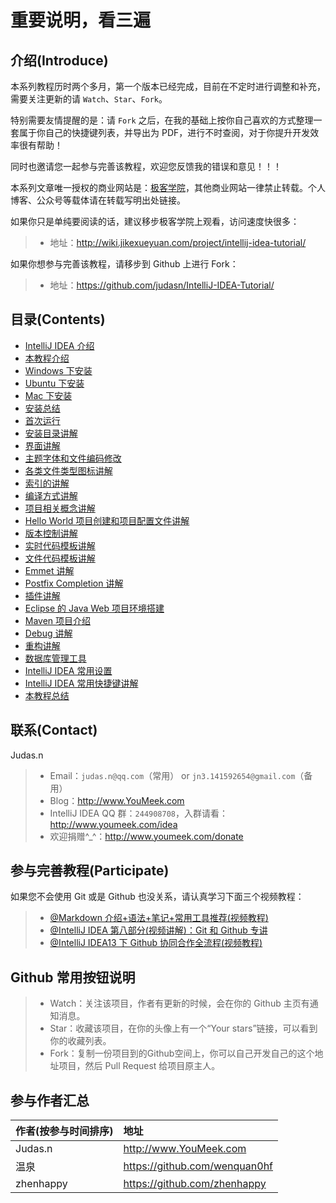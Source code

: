 # 重要说明，看三遍

## 介绍(Introduce)

本系列教程历时两个多月，第一个版本已经完成，目前在不定时进行调整和补充，需要关注更新的请 `Watch`、`Star`、`Fork`。

特别需要友情提醒的是：请 `Fork` 之后，在我的基础上按你自己喜欢的方式整理一套属于你自己的快捷键列表，并导出为 PDF，进行不时查阅，对于你提升开发效率很有帮助！

同时也邀请您一起参与完善该教程，欢迎您反馈我的错误和意见！！！

本系列文章唯一授权的商业网站是：[极客学院](http://www.jikexueyuan.com/)，其他商业网站一律禁止转载。个人博客、公众号等载体请在转载写明出处链接。

如果你只是单纯要阅读的话，建议移步极客学院上观看，访问速度快很多：
> * 地址：<http://wiki.jikexueyuan.com/project/intellij-idea-tutorial/>

如果你想参与完善该教程，请移步到 Github 上进行 Fork：
> * 地址：<https://github.com/judasn/IntelliJ-IDEA-Tutorial/>

## 目录(Contents)

- [IntelliJ IDEA 介绍](introduce.md)
- [本教程介绍](about-this-tutorial.md)
- [Windows 下安装](windows-install.md)
- [Ubuntu 下安装](ubuntu-install.md)
- [Mac 下安装](mac-install.md)
- [安装总结](install-summarize.md)
- [首次运行](first-run-wizard.md)
- [安装目录讲解](installation-directory-introduce.md)
- [界面讲解](interface-introduce.md)
- [主题字体和文件编码修改](theme-settings.md)
- [各类文件类型图标讲解](file-symbols-introduce.md)
- [索引的讲解](IntelliJ-IDEA-cache.md)
- [编译方式讲解](make-introduce.md)
- [项目相关概念讲解](project-composition-introduce.md)
- [Hello World 项目创建和项目配置文件讲解](project-settings.md)
- [版本控制讲解](vcs-introduce.md)
- [实时代码模板讲解](live-templates-introduce.md)
- [文件代码模板讲解](file-templates-introduce.md)
- [Emmet 讲解](emmet-introduce.md)
- [Postfix Completion 讲解](postfix-completion-introduce.md)
- [插件讲解](plugins-settings.md)
- [Eclipse 的 Java Web 项目环境搭建](eclipse-java-web-project-introduce.md)
- [Maven 项目介绍](maven-project-introduce.md)
- [Debug 讲解](debug-introduce.md)
- [重构讲解](refactor-introduce.md)
- [数据库管理工具](database-introduce.md)
- [IntelliJ IDEA 常用设置](settings-introduce.md)
- [IntelliJ IDEA 常用快捷键讲解](keymap-introduce.md)
- [本教程总结](this-tutorial-the-end.md)

## 联系(Contact)

Judas.n
> * Email：`judas.n@qq.com`（常用） or `jn3.141592654@gmail.com`（备用）
> * Blog：<http://www.YouMeek.com>
> * IntelliJ IDEA QQ 群：`244908708`，入群请看：<http://www.youmeek.com/idea>
> * 欢迎捐赠^_^：<http://www.youmeek.com/donate>

## 参与完善教程(Participate)

如果您不会使用 Git 或是 Github 也没关系，请认真学习下面三个视频教程：
> * [@Markdown 介绍+语法+笔记+常用工具推荐(视频教程)](http://www.youmeek.com/markdown-introduce-and-markdownpad2-download/)
> * [@IntelliJ IDEA 第八部分(视频讲解)：Git 和 Github 专讲](http://www.youmeek.com/intellij-idea-part-viii-git-and-github/)
> * [@IntelliJ IDEA13 下 Github 协同合作全流程(视频教程)](http://www.youmeek.com/intellij-idea-13-github-pull-request-video-tutorial/)

## Github 常用按钮说明

> * Watch：关注该项目，作者有更新的时候，会在你的 Github 主页有通知消息。
> * Star：收藏该项目，在你的头像上有一个“Your stars”链接，可以看到你的收藏列表。
> * Fork：复制一份项目到的Github空间上，你可以自己开发自己的这个地址项目，然后 Pull Request 给项目原主人。 

## 参与作者汇总

|作者(按参与时间排序)|地址|
|:---------|:---------|
|Judas.n|<http://www.YouMeek.com>|
|温泉|<https://github.com/wenquan0hf>|
|zhenhappy|<https://github.com/zhenhappy>|
